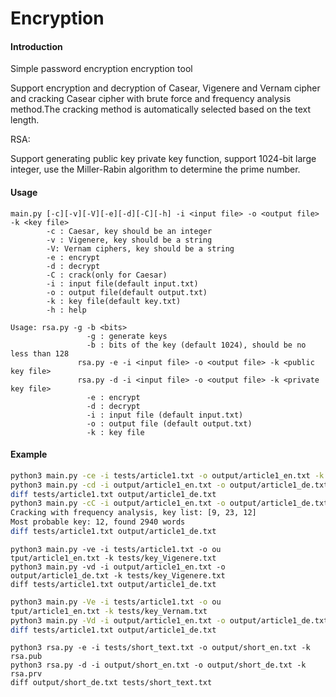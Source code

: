# Encryption

#### Introduction

Simple password encryption encryption tool

Support encryption and decryption of Casear, Vigenere and Vernam cipher and cracking Casear cipher with brute force and frequency analysis method.The cracking method is automatically selected based on the text length.



RSA:

Support generating public key private key function, support 1024-bit large integer, use the Miller-Rabin algorithm to determine the prime number.



#### Usage

```
main.py [-c][-v][-V][-e][-d][-C][-h] -i <input file> -o <output file> -k <key file>
        -c : Caesar, key should be an integer
        -v : Vigenere, key should be a string
        -V: Vernam ciphers, key should be a string
        -e : encrypt
        -d : decrypt
        -C : crack(only for Caesar)
        -i : input file(default input.txt)
        -o : output file(default output.txt)
        -k : key file(default key.txt)
        -h : help
```

```
Usage: rsa.py -g -b <bits>
                 -g : generate keys
                 -b : bits of the key (default 1024), should be no less than 128
               rsa.py -e -i <input file> -o <output file> -k <public key file>
               rsa.py -d -i <input file> -o <output file> -k <private key file>
                 -e : encrypt
                 -d : decrypt
                 -i : input file (default input.txt)
                 -o : output file (default output.txt)
                 -k : key file

```

#### Example

```bash
python3 main.py -ce -i tests/article1.txt -o output/article1_en.txt -k tests/key_Casear.txt
python3 main.py -cd -i output/article1_en.txt -o output/article1_de.txt -k tests/key_Casear.txt
diff tests/article1.txt output/article1_de.txt
python3 main.py -cC -i output/article1_en.txt -o output/article1_de.txt -k tests/key_Casear.txt
Cracking with frequency analysis, key list: [9, 23, 12]
Most probable key: 12, found 2940 words
diff tests/article1.txt output/article1_de.txt
```

```
python3 main.py -ve -i tests/article1.txt -o ou
tput/article1_en.txt -k tests/key_Vigenere.txt
python3 main.py -vd -i output/article1_en.txt -o output/article1_de.txt -k tests/key_Vigenere.txt
diff tests/article1.txt output/article1_de.txt
```

```bash
python3 main.py -Ve -i tests/article1.txt -o ou
tput/article1_en.txt -k tests/key_Vernam.txt
python3 main.py -Vd -i output/article1_en.txt -o output/article1_de.txt -k tests/key_Vernam.txt
diff tests/article1.txt output/article1_de.txt
```

```
python3 rsa.py -e -i tests/short_text.txt -o output/short_en.txt -k rsa.pub
python3 rsa.py -d -i output/short_en.txt -o output/short_de.txt -k rsa.prv
diff output/short_de.txt tests/short_text.txt
```

